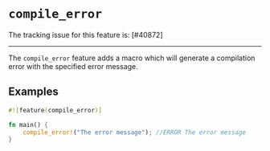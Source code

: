 # `compile_error`

The tracking issue for this feature is: [#40872]

[#29599]: https://github.com/rust-lang/rust/issues/40872

------------------------

The `compile_error` feature adds a macro which will generate a compilation
error with the specified error message.

## Examples

```rust
#![feature(compile_error)]

fn main() {
    compile_error!("The error message"); //ERROR The error message
}
```
